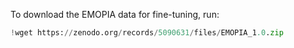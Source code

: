 To download the EMOPIA data for fine-tuning, run:

```python
!wget https://zenodo.org/records/5090631/files/EMOPIA_1.0.zip
```

